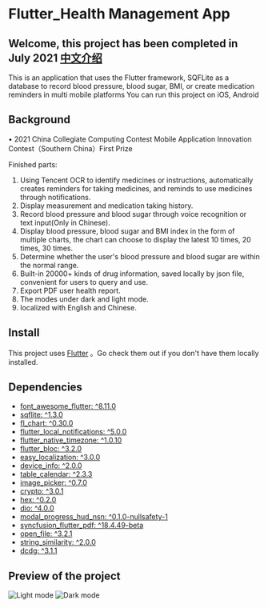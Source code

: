 # Flutter_Health Management App

Welcome, this project has been completed in July 2021
[中文介绍](https://github.com/Orionecode/Flutter_Health-Management-App/blob/master/README-ZH_CN.md)
---

This is an application that uses the Flutter framework, SQFLite as a database to record 
blood pressure, blood sugar, BMI, or create medication reminders in multi mobile platforms
You can run this project on iOS, Android

## Background

• 2021 China Collegiate Computing Contest Mobile Application Innovation Contest（Southern China）First Prize

Finished parts:

1. Using Tencent OCR to identify medicines or instructions, automatically creates reminders for taking medicines, 
   and reminds to use medicines through notifications.
2. Display measurement and medication taking history.
3. Record blood pressure and blood sugar through voice recognition or text input(Only in Chinese).
4. Display blood pressure, blood sugar and BMI index in the form of multiple charts, 
   the chart can choose to display the latest 10 times, 20 times, 30 times.
5. Determine whether the user's blood pressure and blood sugar are within the normal range.
6. Built-in 20000+ kinds of drug information, saved locally by json file, convenient for users to query and use.
7. Export PDF user health report.
8. The modes under dark and light mode.
9. localized with English and Chinese.

## Install

This project uses [Flutter](https://github.com/flutter/flutter) 。Go check them out if you don't have them locally installed.

## Dependencies
* [font_awesome_flutter: ^8.11.0](https://pub.dev/packages/font_awesome_flutter)
* [sqflite: ^1.3.0](https://pub.dev/packages/sqflite)
* [fl_chart: ^0.30.0](https://pub.dev/packages/fl_chart)
* [flutter_local_notifications: ^5.0.0](https://pub.dev/packages/flutter_local_notifications)
* [flutter_native_timezone: ^1.0.10](https://pub.dev/packages/flutter_native_timezone)
* [flutter_bloc: ^3.2.0](https://pub.dev/packages/flutter_bloc)
* [easy_localization: ^3.0.0](https://pub.dev/packages/easy_localization)
* [device_info: ^2.0.0](https://pub.dev/documentation/device_info/latest/)
* [table_calendar: ^2.3.3](https://pub.dev/packages/table_calendar/example)
* [image_picker: ^0.7.0](https://pub.dev/packages/image_picker)
* [crypto: ^3.0.1](https://pub.dev/packages/crypto/install)
* [hex: ^0.2.0](https://pub.dev/packages/hex)
* [dio: ^4.0.0](https://pub.dev/packages/dio)
* [modal_progress_hud_nsn: ^0.1.0-nullsafety-1](https://pub.dev/packages/modal_progress_hud_nsn)
* [syncfusion_flutter_pdf: ^18.4.49-beta](https://pub.dev/packages/syncfusion_flutter_pdf)
* [open_file: ^3.2.1](https://pub.dev/packages/open_file)
* [string_similarity: ^2.0.0](https://pub.dev/packages/string_similarity)
* [dcdg: ^3.1.1](https://pub.dev/packages/dcdg)

## Preview of the project

![Light mode](https://user-images.githubusercontent.com/56909490/154672175-a5c30be8-66a1-4629-b7b7-b0fa07af736e.jpg)
![Dark mode](https://user-images.githubusercontent.com/56909490/154672183-55ceb3eb-b799-4304-8d6b-7c204641bba9.jpg)
